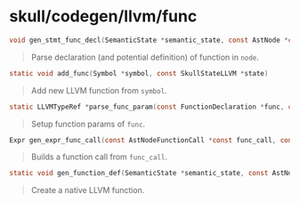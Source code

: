 # skull/codegen/llvm/func

```c
void gen_stmt_func_decl(SemanticState *semantic_state, const AstNode *const node, SkullStateLLVM *state)
```

> Parse declaration (and potential definition) of function in `node`.

```c
static void add_func(Symbol *symbol, const SkullStateLLVM *state)
```

> Add new LLVM function from `symbol`.

```c
static LLVMTypeRef *parse_func_param(const FunctionDeclaration *func, const SkullStateLLVM *state)
```

> Setup function params of `func`.

```c
Expr gen_expr_func_call(const AstNodeFunctionCall *const func_call, const SkullStateLLVM *state)
```

> Builds a function call from `func_call`.

```c
static void gen_function_def(SemanticState *semantic_state, const AstNode *const node, Symbol *symbol, SkullStateLLVM *state)
```

> Create a native LLVM function.

